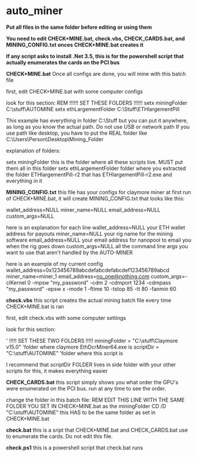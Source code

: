 # auto_miner

**Put all files in the same folder before editing or using them**

**You need to edit CHECK+MINE.bat, check.vbs, CHECK_CARDS.bat, and MINING_CONFIG.txt onces CHECK+MINE.bat creates it**

**If any script asks to install .Net 3.5, this is for the powershell script that actually enumerates the cards on the PCI bus**

**CHECK+MINE.bat**
Once all configs are done, you will mine with this batch file

first, edit CHECK+MINE.bat with some computer configs

look for this section:
REM !!!!!! SET THESE FOLDERS !!!!!!
setx miningFolder C:\stuff\AUTOMINE
setx ethLargementFolder C:\Stuff\ETHlargementPill

This example has everything in folder C:\Stuff but you can put it anywhere, as long as you know the actual path.
Do not use USB or network path
If you use path like desktop, you have to put the REAL folder like
C:\Users\Person\Desktop\Mining_Folder

explanation of folders:

setx miningFolder this is the folder where all these scripts live. MUST put them all in this folder
setx ethLargementFolder folder where you extracted the folder ETHlargementPill-r2 that has ETHlargementPill-r2.exe and everything in it


**MINING_CONFIG.txt**
this file has your configs for claymore miner
at first run of CHECK+MINE.bat, it will create MINING_CONFIG.txt that looks like this:

wallet_address=NULL
miner_name=NULL
email_address=NULL
custom_args=NULL

here is an explanation for each line
wallet_address=NULL  your ETH wallet address for payouts
miner_name=NULL   your rig name for the mining software
email_address=NULL    your email address for nanopool to email you when the rig goes down
custom_args=NULL    all the command line args you want to use that aren't handled by the AUTO-MINER

here is an example of my current config
wallet_address=0x123456789abcdefabcdefabcdef123456789abcd
miner_name=miner_1
email_address=no_one@nothing.com
custom_args=-clKernel 0 -mpsw "my_password" -cdm 2 -cdmport 1234 -cdmpass "my_password" -epsw x -mode 1 -ftime 10 -tstop 85 -tt 80 -fanmin 60

**check.vbs**
this script creates the actual mining batch file every time CHECK+MINE.bat is ran

first, edit check.vbs with some computer settings

look for this section:

' !!!!! SET THESE TWO FOLDERS !!!!!
miningFolder = "C:\stuff\Claymore v15.0"     'folder where claymore EthDcrMiner64.exe is
scriptDir = "C:\stuff\AUTOMINE"              'folder where this script is

I recommend that scriptDir FOLDER lives in side folder with your other scripts for this, it makes everything easier

**CHECK_CARDS.bat**
this script simply shows you what order the GPU's were enumerated on the PCI bus. run at any time to see the order.

change the folder in this batch file:
REM EDIT THIS LINE WITH THE SAME FOLDER YOU SET IN CHECK+MINE.bat as the miningFolder
CD /D "C:\stuff\AUTOMINE"
this HAS to be the same folder as set in CHECK+MINE.bat

**check.bat**
this is a sript that CHECK+MINE.bat and CHECK_CARDS.bat use to enumerate the cards. Do not edit this file.

**check.ps1**
this is a powershell script that check.bat runs





